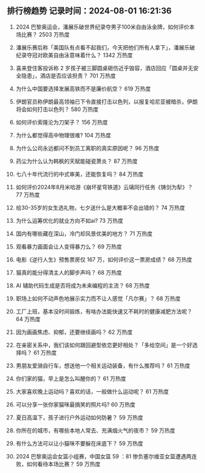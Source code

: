 
## 排行榜趋势 记录时间：2024-08-01 16:21:36
  
  1. 2024 巴黎奥运会，潘展乐破世界纪录夺男子100米自由泳金牌，如何评价本场比赛？ 2503 万热度
    
  2. 潘展乐赛后称「美国队有点看不起我们，今天把他们所有人拿下」，潘展乐破纪录夺冠对欧美自由泳意味着什么？ 1342 万热度
    
  3. 喜来登住客投诉称 2 岁孩子被三脚圆桌砸伤近乎毁容，酒店回应「圆桌并无安全隐患」，酒店是否应该担责？ 701 万热度
    
  4. 为什么中国要选择发展高铁而不是廉价航空？ 619 万热度
    
  5. 伊朗官员称伊朗最高领袖已下令直接打击以色列，以报复哈尼亚被暗杀，伊朗将会如何打击以色列？ 580 万热度
    
  6. 如何评价索隆沦为刀架子？ 156 万热度
    
  7. 为什么都觉得高中物理很难? 104 万热度
    
  8. 为什么公司永远都问不到员工离职的真实原因呢？ 96 万热度
    
  9. 药尘为什么认为韩枫的天赋能碰瓷萧炎？ 87 万热度
    
  10. 七八十年代流行的中式审美，还能恢复吗？ 84 万热度
    
  11. 如何评价2024年8月米哈游《崩坏星穹铁道》云璃同行任务《铸剑为犁》？ 77 万热度
    
  12. 给30-35岁的女生选礼物，七夕送什么是大概率不会出错的？ 74 万热度
    
  13. 为什么运筹优化的就业方向不如ai? 73 万热度
    
  14. 国内有哪些藏在深山，冷门却风景优美的地方？ 71 万热度
    
  15. 观看暴力画面会让人变得暴力么？ 69 万热度
    
  16. 电影《逆行人生》预售票房仅 167 万，如何评价这一票房成绩？ 68 万热度
    
  17. 猫真的能分得清主人的脚步声吗？ 68 万热度
    
  18. AI 辅助代码生成是否将成为未来编程的主流？ 68 万热度
    
  19. 职场上如何不动声色地展示实力而不让人感觉「凡尔赛」？ 68 万热度
    
  20. 工厂上班，基本没时间锻炼，有啥办法能快速又不耗时的健康减肥方法呢？ 64 万热度
    
  21. 因为画画焦虑、抑郁，还要继续画吗？ 62 万热度
    
  22. 在亲密关系中，我们该如何跟回避型依恋更好相处？「多给空间」是一个好选择吗？ 61 万热度
    
  23. 男朋友爱骑自行车，想送他一个相关运动装备，有什么推荐吗？ 61 万热度
    
  24. 你们家的猫，早上是怎么叫醒你的？ 61 万热度
    
  25. 大家喜欢晚上运动吗？喜欢的话，一般做什么运动呢？ 61 万热度
    
  26. 可以分享一张你家猫咪最搞笑的照片吗? 60 万热度
    
  27. 夏日高温下，孩子进行户外运动如何防暑？ 59 万热度
    
  28. 你所在的城市，有哪些本地人常去、充满烟火气的夜市？ 59 万热度
    
  29. 有什么方法可以让小猫咪不要躲在床底下？ 59 万热度
    
  30. 2024 巴黎奥运会女篮小组赛，中国女篮 59 ：81 惨负塞尔维亚女篮遭遇两连败，如何看待本场比赛？ 59 万热度
    